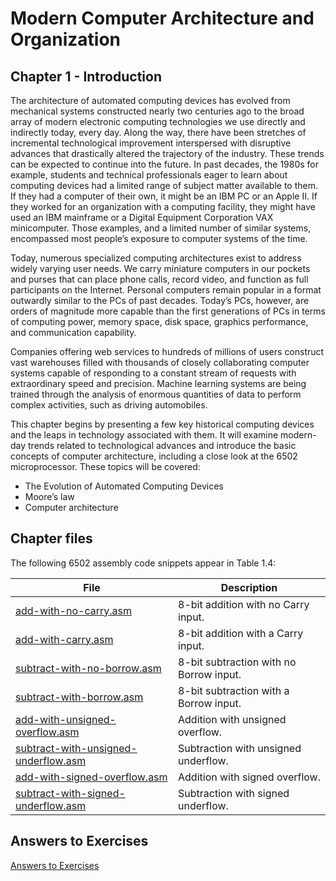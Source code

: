 # Modern Computer Architecture and Organization
## Chapter 1 - Introduction

The architecture of automated computing devices has evolved from mechanical systems constructed nearly two centuries ago to the broad array of modern electronic computing technologies we use directly and indirectly today, every day. Along the way, there have been stretches of incremental technological improvement interspersed with disruptive advances that drastically altered the trajectory of the industry. These trends can be expected to continue into the future.
In past decades, the 1980s for example, students and technical professionals eager to learn about computing devices had a limited range of subject matter available to them. If they had a computer of their own, it might be an IBM PC or an Apple II. If they worked for an organization with a computing facility, they might have used an IBM mainframe or a Digital Equipment Corporation VAX minicomputer. Those examples, and a limited number of similar systems, encompassed most people’s exposure to computer systems of the time.

Today, numerous specialized computing architectures exist to address widely varying user needs. We carry miniature computers in our pockets and purses that can place phone calls, record video, and function as full participants on the Internet. Personal computers remain popular in a format outwardly similar to the PCs of past decades. Today’s PCs, however, are orders of magnitude more capable than the first generations of PCs in terms of computing power, memory space, disk space, graphics performance, and communication capability.

Companies offering web services to hundreds of millions of users construct vast warehouses filled with thousands of closely collaborating computer systems capable of responding to a constant stream of requests with extraordinary speed and precision. Machine learning systems are being trained through the analysis of enormous quantities of data to perform complex activities, such as driving automobiles.

This chapter begins by presenting a few key historical computing devices and the leaps in technology associated with them. It will examine modern-day trends related to technological advances and introduce the basic concepts of computer architecture, including a close look at the 6502 microprocessor. These topics will be covered:
* The Evolution of Automated Computing Devices  
* Moore’s law
* Computer architecture

## Chapter files

The following 6502 assembly code snippets appear in Table 1.4:

File | Description
---- | -----------
[add-with-no-carry.asm](add-with-no-carry.asm) | 8-bit addition with no Carry input.
[add-with-carry.asm](add-with-carry.asm) | 8-bit addition with a Carry input.
[subtract-with-no-borrow.asm](subtract-with-no-borrow.asm) | 8-bit subtraction with no Borrow input. 
[subtract-with-borrow.asm](subtract-with-borrow.asm) | 8-bit subtraction with a Borrow input. 
[add-with-unsigned-overflow.asm](add-with-unsigned-overflow.asm) | Addition with unsigned overflow. 
[subtract-with-unsigned-underflow.asm](subtract-with-unsigned-underflow.asm) | Subtraction with unsigned underflow.
[add-with-signed-overflow.asm](add-with-signed-overflow.asm) | Addition with signed overflow. 
[subtract-with-signed-underflow.asm](subtract-with-signed-underflow.asm) | Subtraction with signed underflow. 

## Answers to Exercises
[Answers to Exercises](Answers%20to%20Exercises/README.md)